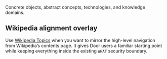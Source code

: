 Concrete objects, abstract concepts, technologies, and knowledge domains.

## Wikipedia alignment overlay
Use [Wikipedia Topics](Wikipedia_Topics/) when you want to mirror the high-level navigation from Wikipedia’s contents page. It gives Door users a familiar starting point while keeping everything inside the existing `WHAT` security boundary.
